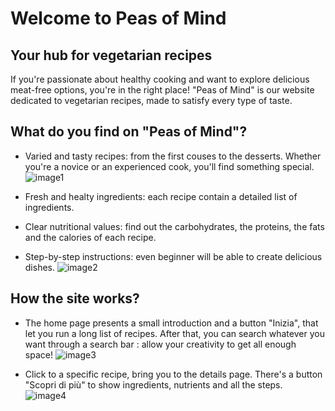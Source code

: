 # Welcome to Peas of Mind
## Your hub for vegetarian recipes

If you're passionate about healthy cooking and want to explore delicious meat-free options, you're in the right place!
"Peas of Mind" is our website dedicated to vegetarian recipes, made to satisfy every type of taste.

## What do you find on "Peas of Mind"?

- Varied and tasty recipes: from the first couses to the desserts. Whether you're a novice or an experienced cook, you'll find something special.
![image1](https://github.com/fanz0/Peas-of-Mind/assets/99316714/0caf09dd-ddad-41bf-b7cc-4789adea9ad4)


- Fresh and healty ingredients: each recipe contain a detailed list of ingredients.


- Clear nutritional values: find out the carbohydrates, the proteins, the fats and the calories of each recipe.

- Step-by-step instructions: even beginner will be able to create delicious dishes.
![image2](https://github.com/fanz0/Peas-of-Mind/assets/99316714/d358f159-939f-464e-933f-c12685678727)

## How the site works?

- The home page presents a small introduction and a button "Inizia", that let you run a long list of recipes.
After that, you can search whatever you want through a search bar : allow your creativity to get all enough space!
![image3](https://github.com/fanz0/Peas-of-Mind/assets/99316714/0a1e497a-74b6-452b-89c8-4403973ccbee)


- Click to a specific recipe, bring you to the details page.
There's a button "Scopri di più" to show ingredients, nutrients and all the steps.
![image4](https://github.com/fanz0/Peas-of-Mind/assets/99316714/1e57bf68-f126-41ff-92e5-6ac0e72588cc)
